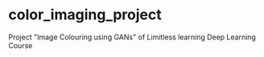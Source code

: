 # color_imaging_project
Project "Image Colouring using GANs" of Limitless learning Deep Learning Course
